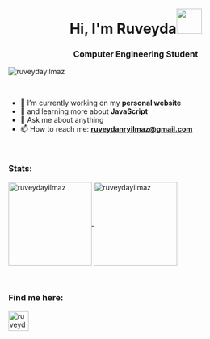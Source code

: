 <h1 align="center">Hi, I'm Ruveyda<img src="https://media0.giphy.com/media/lSJyfxxuewjTBJZW3L/giphy.gif?cid=790b761140d844decf5819552e79f36fb69a5437be5041bc&rid=giphy.gif&ct=s"width="50"></h1>
<h3 align="center">Computer Engineering Student</h3>

<p align="left"> <img src="https://komarev.com/ghpvc/?username=ruveydayilmaz&label=Profile%20views&color=0e75b6&style=flat" alt="ruveydayilmaz" /></p><br>


- 🔭 I’m currently working on my **personal website** 
- 🌱 and learning more about **JavaScript**
- 💬 Ask me about anything 
- 📫 How to reach me: **ruveydanryilmaz@gmail.com**

<br><h3 align="left">Stats:</h3>

<p align="left">
	<a href="https://github.com/ruveydayilmaz">
		  <img height="165em" align="center" src="https://github-readme-stats.vercel.app/api?username=ruveydayilmaz&show_icons=true&locale=en&include_all_commits=true&count_private=true" alt="ruveydayilmaz"/>
		  <img height="165em" align="center" src="https://github-readme-stats.vercel.app/api/top-langs?username=ruveydayilmaz&show_icons=true&locale=en&layout=compact&langs_count=8" alt="ruveydayilmaz"/>
	</a>
</p>

<br><h3 align="left">Find me here:</h3>
<p align="left">
<a href="https://linkedin.com/in/ruveyda-y%c4%b1lmaz-902005208" target="blank"><img align="center" src="https://cdn.jsdelivr.net/npm/simple-icons@3.0.1/icons/linkedin.svg" alt="ruveyda-y%c4%b1lmaz-902005208" height="40" /></a>
</p>
